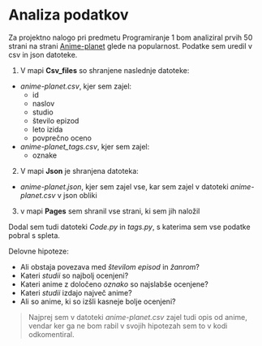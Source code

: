 # Analiza podatkov


Za projektno nalogo pri predmetu Programiranje 1 bom analiziral prvih 50 strani na strani
[Anime-planet](https://www.anime-planet.com/anime/all) glede na popularnost. Podatke sem uredil v csv in json datoteke. 


1. V mapi **Csv_files** so shranjene naslednje datoteke:
* *anime-planet.csv*, kjer sem zajel:
  * id
  * naslov
  * studio
  * število epizod
  * leto izida
  * povprečno oceno
* *anime-planet_tags.csv*, kjer sem zajel:
  * oznake


2. V mapi **Json** je shranjena datoteka:
* *anime-planet.json*, kjer sem zajel vse, kar sem zajel v datoteki *anime-planet.csv* v json obliki

3. v mapi **Pages** sem shranil vse strani, ki sem jih naložil

Dodal sem tudi datoteki *Code.py* in *tags.py*, s katerima sem vse podatke pobral s spleta.

Delovne hipoteze:
* Ali obstaja povezava med *številom episod* in *žanrom*?
* Kateri *studii* so najbolj ocenjeni?
* Kateri anime z določeno *oznako* so najslabše ocenjene?
* Kateri *studii* izdajo največ anime?
* Ali so anime, ki so izšli kasneje bolje ocenjeni?

> Najprej sem v datoteki *anime-planet.csv* zajel tudi opis od anime, vendar ker ga ne bom rabil v svojih hipotezah sem to v kodi odkomentiral.
